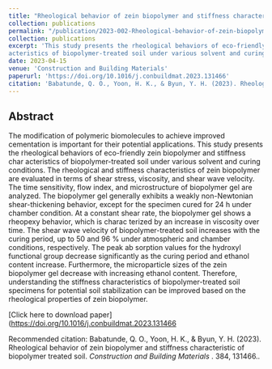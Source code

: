 ```yaml
---
title: "Rheological behavior of zein biopolymer and stiffness characteristic of biopolymer treated soil"
collection: publications
permalink: "/publication/2023-002-Rheological-behavior-of-zein-biopolymer-and-stiffness-characteristic-of-biopolymer-treated-soil"
collection: publications
excerpt: 'This study presents the rheological behaviors of eco-friendly zein biopolymer and stiffness char­
acteristics of biopolymer-treated soil under various solvent and curing conditions..'
date: 2023-04-15
venue: 'Construction and Building Materials'
paperurl: 'https://doi.org/10.1016/j.conbuildmat.2023.131466'
citation: 'Babatunde, Q. O., Yoon, H. K., & Byun, Y. H. (2023). Rheological behavior of zein biopolymer and stiffness characteristic of biopolymer treated soil. <i>Construction and Building Materials </i>.  384, 131466.'
---
```

## Abstract

The modification of polymeric biomolecules to achieve improved cementation is important for their potential
applications. This study presents the rheological behaviors of eco-friendly zein biopolymer and stiffness char­
acteristics of biopolymer-treated soil under various solvent and curing conditions. The rheological and stiffness
characteristics of zein biopolymer are evaluated in terms of shear stress, viscosity, and shear wave velocity. The
time sensitivity, flow index, and microstructure of biopolymer gel are analyzed. The biopolymer gel generally
exhibits a weakly non-Newtonian shear-thickening behavior, except for the specimen cured for 24 h under
chamber condition. At a constant shear rate, the biopolymer gel shows a rheopexy behavior, which is charac­
terized by an increase in viscosity over time. The shear wave velocity of biopolymer-treated soil increases with
the curing period, up to 50 and 96 % under atmospheric and chamber conditions, respectively. The peak ab­
sorption values for the hydroxyl functional group decrease significantly as the curing period and ethanol content
increase. Furthermore, the microparticle sizes of the zein biopolymer gel decrease with increasing ethanol
content. Therefore, understanding the stiffness characteristics of biopolymer-treated soil specimens for potential
soil stabilization can be improved based on the rheological properties of zein biopolymer.


[Click here to download paper](https://doi.org/10.1016/j.conbuildmat.2023.131466

Recommended citation: Babatunde, Q. O., Yoon, H. K., & Byun, Y. H. (2023). Rheological behavior of zein biopolymer and stiffness characteristic of biopolymer treated soil. <i>Construction and Building Materials </i>.  384, 131466..
